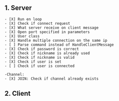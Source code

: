 ## 1. Server

 	- [X] Run en loop
   	- [X] Check if connect request
   	- [X] What server receive on client message
   	- [X] Open port specified in parameters
	- [X] User class
	- [X] Handle multiple connection on the same ip
	- [ ] Parse command instead of HandleClientMessage
	- [X] Check if password is correct
	- [X] Check if nickname is already used
	- [X] Check if nickname is valid
	- [X] Check if user is set
	- [ ] Check if user is connected

	-Channel:
	- [X] JOIN: Check if channel already exists


## 2. Client
